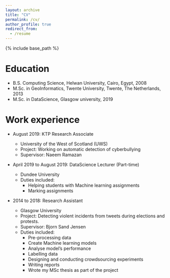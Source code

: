 ```yaml
---
layout: archive
title: "CV"
permalink: /cv/
author_profile: true
redirect_from:
  - /resume
---
```


{% include base_path %}

Education
======
* B.S. Computing Science, Helwan University, Cairo, Egypt, 2008
* M.Sc. in GeoInformatics, Twente University, Twente, The Netherlands, 2013
* M.Sc. in DataScience, Glasgow university, 2019

Work experience
======
* August 2019: KTP Research Associate
  * University of the West of Scotland (UWS)
  * Project: Working on automatic detection of cyberbullying
  * Supervisor: Naeem Ramazan

* April 2019 to August 2019: DataScience Lecturer (Part-time)
  * Dundee University
  * Duties included:
      * Helping students with Machine learning assignments
	  * Marking assignments

* 2014 to 2018: Research Assistant
  * Glasgow University
  * Project: Detecting violent incidents from tweets during elections and protests.
  * Supervisor: Bjorn Sand Jensen
  * Duties included:
     * Pre-processing data
     * Create Machine learning models
     * Analyse model’s performance
     * Labelling data
     * Designing and conducting crowdsourcing experiments
     * Writing reports
     * Wrote my MSc thesis as part of the project

